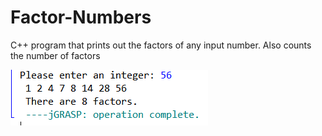 # Factor-Numbers
C++ program that prints out the factors of any input number. Also counts the number of factors

![alt-text](Factor_numbers.PNG)
